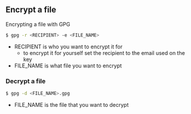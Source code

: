 
## Encrypt a file

Encrypting a file with GPG
```bash
$ gpg -r <RECIPIENT> -e <FILE_NAME>
```
- RECIPIENT is who you want to encrypt it for
	- to encrypt it for yourself set the recipient to the email used on the key
- FILE_NAME is what file you want to encrypt


### Decrypt a file
```bash
$ gpg -d <FILE_NAME>.gpg
```
- FILE_NAME is the file that you want to decrypt
